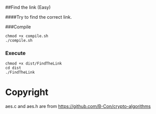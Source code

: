 ##Find the link (Easy)

####Try to find the correct link.

###Compile

```
chmod +x compile.sh
./compile.sh
```

### Execute
```
chmod +x dist/FindTheLink
cd dist
./FindTheLink
```

# Copyright
aes.c and aes.h are from https://github.com/B-Con/crypto-algorithms
